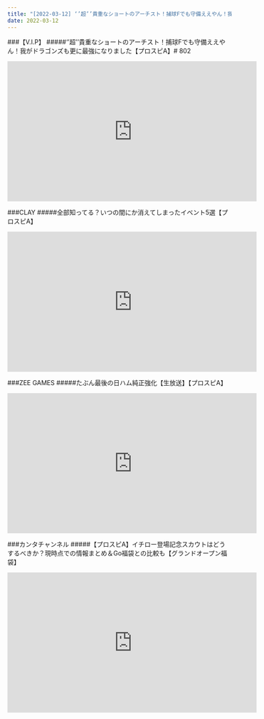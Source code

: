 ```yaml
---
title: "[2022-03-12] ‘’超’’貴重なショートのアーチスト！捕球Fでも守備ええやん！我がドラゴンズも更に最強になりました【プロスピA】# 802 他"
date: 2022-03-12
---
```

###【V.I.P】
#####‘’超’’貴重なショートのアーチスト！捕球Fでも守備ええやん！我がドラゴンズも更に最強になりました【プロスピA】# 802
<iframe width="560" height="315" src="https://www.youtube.com/embed/_uNjwkdh5uo" frameborder="0" allow="accelerometer; autoplay; clipboard-write; encrypted-media; gyroscope; picture-in-picture" allowfullscreen></iframe>

###CLAY
#####全部知ってる？いつの間にか消えてしまったイベント5選【プロスピA】
<iframe width="560" height="315" src="https://www.youtube.com/embed/gTM0GS3KBo0" frameborder="0" allow="accelerometer; autoplay; clipboard-write; encrypted-media; gyroscope; picture-in-picture" allowfullscreen></iframe>

###ZEE GAMES
#####たぶん最後の日ハム純正強化【生放送】【プロスピA】
<iframe width="560" height="315" src="https://www.youtube.com/embed/A1cznEhiyvA" frameborder="0" allow="accelerometer; autoplay; clipboard-write; encrypted-media; gyroscope; picture-in-picture" allowfullscreen></iframe>

###カンタチャンネル
#####【プロスピA】イチロー登場記念スカウトはどうするべきか？現時点での情報まとめ＆Go福袋との比較も【グランドオープン福袋】
<iframe width="560" height="315" src="https://www.youtube.com/embed/70BpMwXEXGQ" frameborder="0" allow="accelerometer; autoplay; clipboard-write; encrypted-media; gyroscope; picture-in-picture" allowfullscreen></iframe>


